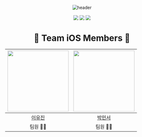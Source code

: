 <div align="center">
  
  ![header](https://capsule-render.vercel.app/api?type=wave&color=auto&height=280&section=header&text=GachonRookie-iOS&fontSize=90)
  <br><br>
  <img src="https://img.shields.io/badge/Xcode-14.3.1-blue?logo=Xcode"/>
  <img src="https://img.shields.io/badge/Swift-5.0-red?logo=swift"/>
  <img src="https://img.shields.io/badge/iOS-15.0+-black?logo=apple"/>  
</div>
<div align=center>

# 🍎 Team iOS Members 🍎
  
<img width="200px" src="https://avatars.githubusercontent.com/u/80394340?v=4"/> | <img width="200px" src="https://avatars.githubusercontent.com/u/125115284?v=4"/> | 
|:-----:|:-----:|
|[이유진](https://github.com/youz2me)|[박민서](https://github.com/FpRaArNkK)|
|팀원 👩‍💻|팀원 🧑‍💻|
